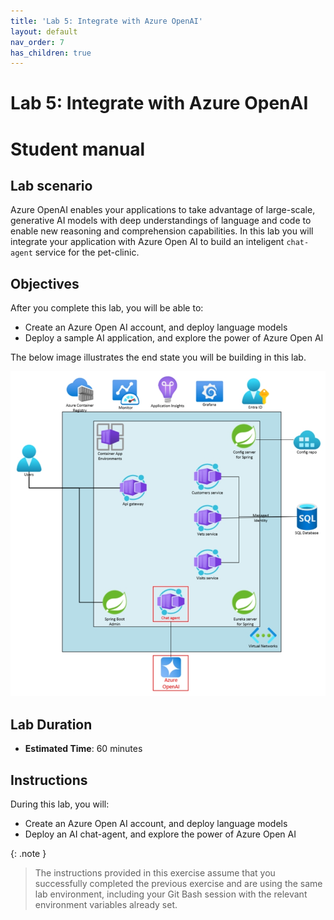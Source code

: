 ```yaml
---
title: 'Lab 5: Integrate with Azure OpenAI'
layout: default
nav_order: 7
has_children: true
---
```


# Lab 5: Integrate with Azure OpenAI

# Student manual

## Lab scenario

Azure OpenAI enables your applications to take advantage of large-scale, generative AI models with deep understandings of language and code to enable new reasoning and comprehension capabilities. In this lab you will integrate your application with Azure Open AI to build an inteligent `chat-agent` service for the pet-clinic.

## Objectives

After you complete this lab, you will be able to:

- Create an Azure Open AI account, and deploy language models
- Deploy a sample AI application, and explore the power of Azure Open AI 

The below image illustrates the end state you will be building in this lab.

![lab 5 overview](../../images/acalab5.png)

## Lab Duration

- **Estimated Time**: 60 minutes

## Instructions

During this lab, you will:

- Create an Azure Open AI account, and deploy language models
- Deploy an AI chat-agent, and explore the power of Azure Open AI

{: .note }
> The instructions provided in this exercise assume that you successfully completed the previous exercise and are using the same lab environment, including your Git Bash session with the relevant environment variables already set.
